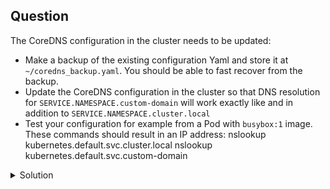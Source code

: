 ## Question

The CoreDNS configuration in the cluster needs to be updated:
- Make a backup of the existing configuration Yaml and store it at `~/coredns_backup.yaml`. You should be able to fast recover from the backup.
- Update the CoreDNS configuration in the cluster so that DNS resolution for `SERVICE.NAMESPACE.custom-domain` will work exactly like and in addition to `SERVICE.NAMESPACE.cluster.local`
- Test your configuration for example from a Pod with `busybox:1` image. These commands should result in an IP address:
  nslookup kubernetes.default.svc.cluster.local 
  nslookup kubernetes.default.svc.custom-domain

<details>
<summary> Solution</summary>

Check how the CoreDNS is deployed on the cluster

```
kubectl get pods, deployments -n kube-system
```

The CoreDNS configuration is in a configmap

```
kubectl get cm -n kube-system
```

BackUp the CoreDNS configuration

```
kubectl -n kube-system get cm coredns -o yaml > coredns_backup.yaml
```
Edit the configmap

```
kubectl -n kube-system edit cm coredns
```

In the following section

```
kubernetes cluster.local in-addr.arpa ip6.arpa {
           pods insecure
           fallthrough in-addr.arpa ip6.arpa
           ttl 30
        }
```

add the `custom-domain`

```
kubernetes custom-domain cluster.local in-addr.arpa ip6.arpa {
           pods insecure
           fallthrough in-addr.arpa ip6.arpa
           ttl 30
        }
```

Restart the CoreDNS

```
kubectl -n kube-system rollout restart deployment coredns
```

Run a Pod with image `busybox:1` and test

```
kubectl run bb --image=busybox:1 -- sh -c "sleep 3600s"
```

```
kubectl exec -it bb -- sh
```

```
nslookup kubernetes.default.svc.cluster.local 
nslookup kubernetes.default.svc.custom-domain
```

</details>